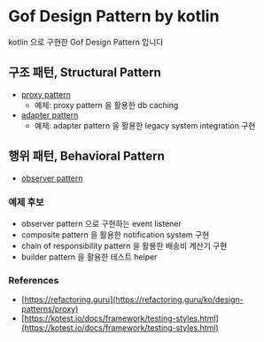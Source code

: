 # Gof Design Pattern by kotlin

kotlin 으로 구현한 Gof Design Pattern 입니다

## 구조 패턴, Structural Pattern

- [proxy pattern](https://github.com/dhslrl321/gof-design-pattern/tree/master/structural/proxy)
  - 예제: proxy pattern 을 활용한 db caching
- [adapter pattern](https://github.com/dhslrl321/gof-design-pattern/tree/master/structural/adapter)
  - 예제: adapter pattern 을 활용한 legacy system integration 구현 

## 행위 패턴, Behavioral Pattern

- [observer pattern](https://github.com/dhslrl321/gof-design-pattern/tree/master/behavioral/observer)

### 예제 후보

- observer pattern 으로 구현하는 event listener
- composite pattern 을 활용한 notification system 구현
- chain of responsibility pattern 을 활용한 배송비 계산기 구현
- builder pattern 을 활용한 테스트 helper 

### References

- [https://refactoring.guru](https://refactoring.guru/ko/design-patterns/proxy)
- [https://kotest.io/docs/framework/testing-styles.html](https://kotest.io/docs/framework/testing-styles.html)